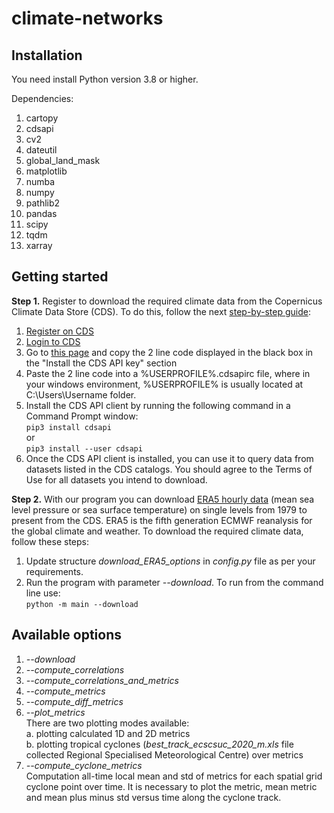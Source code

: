 # climate-networks

## Installation

You need install Python version 3.8 or higher.  

Dependencies:  
1. cartopy  
2. cdsapi  
3. cv2  
4. dateutil  
5. global_land_mask  
6. matplotlib  
7. numba  
8. numpy  
9. pathlib2  
10. pandas  
11. scipy  
12. tqdm  
13. xarray


## Getting started

**Step 1.** Register to download the required climate data from the Copernicus Climate Data Store (CDS). To do this, follow the next [step-by-step guide](https://confluence.ecmwf.int/display/CKB/How+to+install+and+use+CDS+API+on+Windows):
1. [Register on CDS](https://cds.climate.copernicus.eu/user/register)
2. [Login to CDS](https://cds.climate.copernicus.eu/user/login)
3. Go to [this page](https://cds.climate.copernicus.eu/api-how-to) and copy the 2 line code displayed in the black box in the "Install the CDS API key" section
4. Paste the 2 line code into a  %USERPROFILE%\.cdsapirc file, where in your windows environment, %USERPROFILE% is usually located at C:\Users\Username folder.
5. Install the CDS API client by running the following command in a Command Prompt window:  
	`pip3 install cdsapi`  
	or  
	`pip3 install --user cdsapi`
6. Once the CDS API client is installed, you can use it to query data from datasets listed in the CDS catalogs. You should agree to the Terms of Use for all datasets you intend to download.

**Step 2.** With our program you can download [ERA5 hourly data](https://cds.climate.copernicus.eu/cdsapp#!/dataset/reanalysis-era5-single-levels?tab=overview) (mean sea level pressure or sea surface temperature) on single levels from 1979 to present from the CDS. ERA5 is the fifth generation ECMWF reanalysis for the global climate and weather. To download the required climate data, follow these steps:
1. Update structure *download_ERA5_options* in *config.py* file as per your requirements.
2. Run the program with parameter *--download*. To run from the command line use:  
	`python -m main --download`


## Available options

1. *--download*  
2. *--compute_correlations*  
3. *--compute_correlations_and_metrics*  
4. *--compute_metrics*  
5. *--compute_diff_metrics*  
6. *--plot_metrics*  
	There are two plotting modes available:  
		a. plotting calculated 1D and 2D metrics  
		b. plotting tropical cyclones (*best_track_ecscsuc_2020_m.xls* file collected Regional Specialised Meteorological Centre) over metrics  
7. *--compute_cyclone_metrics*  
	Computation all-time local mean and std of metrics for each spatial grid cyclone point over time. It is necessary to plot the metric, mean metric and mean plus minus std versus time along the cyclone track. 
	